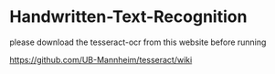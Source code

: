 # Handwritten-Text-Recognition

please download the tesseract-ocr from this website before running

https://github.com/UB-Mannheim/tesseract/wiki
